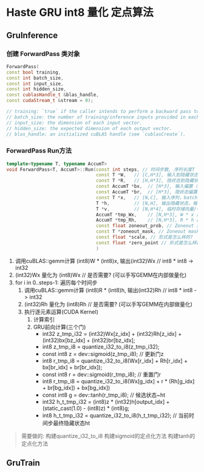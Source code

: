 # Haste GRU int8 量化 定点算法

## GruInference

### 创建 ForwardPass 类对象

```C++
ForwardPass(
const bool training,
const int batch_size,
const int input_size,
const int hidden_size,
const cublasHandle_t &blas_handle,
const cudaStream_t &stream = 0);

// training: `true` if the caller intends to perform a backward pass to compute gradients.
// batch_size: the number of training/inference inputs provided in each tensor.
// input_size: the dimension of each input vector.
// hidden_size: the expected dimension of each output vector.
// blas_handle: an initialized cuBLAS handle (see `cublasCreate`).
```

### ForwardPass Run方法

```C++
template<typename T, typename AccumT>
void ForwardPass<T, AccumT>::Run(const int steps, // 时间步数, 序列长度T
                                 const T *W,   // [C,H*3], 输入到隐藏状态的权重矩阵（Wx）, 对应 GRU 的三个门（z、r、h）。C 是输入特征维度，H 是隐藏状态维度
                                 const T *R,   // [H,H*3], 隐状态到隐藏状态的权重矩阵（Rh），对应 GRU 的三个门（z、r、h）
                                 const AccumT *bx,  // [H*3], 输入偏置（bias for W），对应 z、r、h 门
                                 const AccumT *br,  // [H*3], 隐状态偏置（bias for R），对应 z、r、h 门
                                 const T *x,   // [N,C], 输入序列，batch_size = N，特征维度 = C
                                 T *h,         // [N,H], 输出隐藏状态，每个时间步保存的 GRU 隐状态
                                 T *v,         // [N,H*4], 临时存储向量/中间计算值，通常保存 z, r, h_tilde, h_new 的中间值，用于后向传播或 zoneout
                                 AccumT *tmp_Wx,    // [N,H*3], W * x 的临时结果
                                 AccumT *tmp_Rh,    // [N,H*3], R * h 的临时结果
                                 const float zoneout_prob, // Zoneout 概率，用于随机丢弃部分隐藏状态
                                 const T *zoneout_mask, // Zoneout mask，0/1 矩阵，控制哪些隐藏单元被保留,  // Zoneout mask [N,H]
                                 const float *scale, // 形式是怎么样的?
                                 const float *zero_point // 形式是怎么样的?
                                 )
```

1. 调用cuBLAS::gemm<int8>计算 (int8)W * (int8)x, 输出(int32)Wx // int8 * int8 -> int32
2. (int32)Wx 量化为 (int8)Wx // 是否需要? (可以手写GEMM在内部做量化)
3. for i in 0..steps-1: 遍历每个时间步
    1. 调用cuBLAS::gemm<int8>计算 (int8)R * (int8)h, 输出(int32)Rh // int8 * int8 -> int32
    2. (int32)Rh 量化为 (int8)Rh // 是否需要? (可以手写GEMM在内部做量化)
    3. 执行逐元素运算(CUDA Kernel)
        1. 计算索引
        2. GRU前向计算(三个门)
            - int32 z_tmp_i32 = (int32)Wx[z_idx] + (int32)Rh[z_idx] + (int32)bx[bz_idx] + (int32)br[bz_idx];
            - int8 z_tmp_i8 = quantize_i32_to_i8(z_tmp_i32);
            - const int8 z = dev::sigmoid(z_tmp_i8); // 更新门z
            - int8 r_tmp_i8 = quantize_i32_to_i8(Wx[r_idx] + Rh[r_idx] + bx[br_idx] + br[br_idx]);
            - const int8 r = dev::sigmoid(r_tmp_i8); // 重置门r
            - int8 r_tmp_i8 = quantize_i32_to_i8(Wx[g_idx] + r * (Rh[g_idx] + br[bg_idx]) + bx[bg_idx])
            - const int8 g = dev::tanh(r_tmp_i8); // 候选状态~ht
            - int32 h_t_tmp_i32 = (int8)z * (int32)h[output_idx] + (static_cast<int32>(1.0) - (int8)z) * (int8)g;
            - int8 h_t_tmp_i32 = quantize_i32_to_i8(h_t_tmp_i32); // 当前时间步最终隐藏状态ht

> 需要做的:
> 构建quantize_i32_to_i8
> 构建sigmoid的定点化方法
> 构建tanh的定点化方法

## GruTrain


